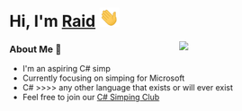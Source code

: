 # Hi, I'm [Raid](https://www.facebook.com/profile.php?id=100051990292449) <img src="https://github.com/mouatezbenariba/mouatezbenariba/blob/main/Hi.gif" width="35px">

<img src="https://github-readme-stats.vercel.app/api/top-langs/?username=raid-teyar&layout=compact" align="right" style="width: 40%"> 

 
### About Me 🚀 
- I'm an aspiring C# simp</br>
- Currently focusing on simping for Microsoft</br>
- C# >>>> any other language that exists or will ever exist</br>
- Feel free to join our [C# Simping Club](https://www.facebook.com/profile.php?id=100051990292449)



